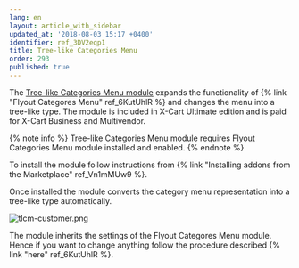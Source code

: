 ```yaml
---
lang: en
layout: article_with_sidebar
updated_at: '2018-08-03 15:17 +0400'
identifier: ref_3DV2eqp1
title: Tree-like Categories Menu
order: 293
published: true
---
```

The [Tree-like Categories Menu module](https://market.x-cart.com/addons/tree-like-categories-menu.html "Tree-like Categories Menu") expands the functionality of {% link "Flyout Categores Menu" ref_6KutUhlR %} and changes the menu into a tree-like type. The module is included in X-Cart Ultimate edition and is paid for X-Cart Business and Multivendor.


{% note info %}
Tree-like Categories Menu module requires Flyout Categories Menu module installed and enabled.
{% endnote %}

To install the module follow instructions from {% link "Installing addons from the Marketplace" ref_Vn1mMUw9 %}.

Once installed the module converts the category menu representation into a tree-like type automatically.

![tlcm-customer.png]({{site.baseurl}}/attachments/ref_3DV2eqp1/tlcm-customer.png)

The module inherits the settings of the Flyout Categores Menu module. Hence if you want to change anything follow the procedure described {% link "here" ref_6KutUhlR %}.
